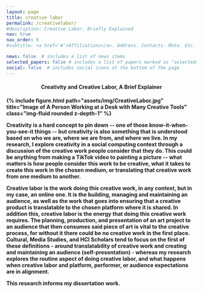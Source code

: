 ```yaml
---
layout: page
title: creative labor
permalink: /creativelabor/
#description: Creative Labor, Briefly Explained
nav: true
nav_order: 5
#subtitle: <a href='#'>Affiliations</a>. Address. Contacts. Moto. Etc.

news: false  # includes a list of news items
selected_papers: false # includes a list of papers marked as "selected={true}"
social: false  # includes social icons at the bottom of the page
---
```

#### <center><b>Creativity and Creative Labor, A Brief Explainer<b></center>

<div class="row">
    <div class="col-sm mt-3 mt-md-0">
        {% include figure.html path="assets/img/CreativeLabor.jpg" title="Image of A Person Working at a Desk with Many Creative Tools" class="img-fluid rounded z-depth-1" %}
    </div>
</div>

**Creativity** is a hard concept to pin down -- one of those know-it-when-you-see-it things -- but creativity is also something that is understood based on who we are, where we are from, and where we live. In my research, I explore creativity in a social computing context through a discussion of the creative work people consider that they do. This could be anything from making a TikTok video to painting a picture -- what matters is how people consider this work to be creative, what it takes to create this work in the chosen medium, or translating that creative work from one medium to another.

**Creative labor** is the work doing this creative work, in any context, but in my case, an online one. It is the building, managing and maintaining an audience, as well as the work that goes into ensuring that a creative product is translatable to the chosen platform where it is shared. In addition this, creative labor is the energy that doing this creative work requires. The planning, production, and presentation of an art project to an audience that then consumes said piece of art is vital to the creative process, for without it there could be no creative work in the first place. Cultural, Media Studies, and HCI Scholars tend to focus on the first of these definitions - around translatability of creative work and creating and maintaining an audience (self-presentation) - whereas my research explores the routine aspect of doing creative labor, and what happens when creative labor and platform, performer, or audience expectations are in alignment.

This research informs my dissertation work.

